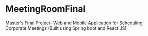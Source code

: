 # MeetingRoomFinal
Master's Final Project- Web and Mobile Application for Scheduling Corporate Meetings (Built using Spring boot and React.JS)
